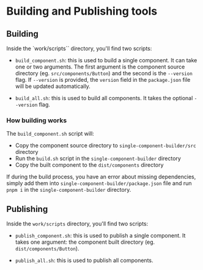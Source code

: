 # Building and Publishing tools

## Building

Inside the `work/scripts`` directory, you'll find two scripts:

- `build_component.sh`:  this is used to build a single component. It can take one or two arguments. The first argument is the component source directory (eg. `src/components/Button`) and the second is the `--version` flag. If `--version` is provided, the `version` field in the `package.json` file will be updated automatically.

- `build_all.sh`: this is used to build all components. It takes the optional `--version` flag.

### How building works

The `build_component.sh` script will:

- Copy the component source directory to `single-component-builder/src` directory
- Run the `build.sh` script in the `single-component-builder` directory
- Copy the built component to the `dist/components` directory

If during the build process, you have an error about missing dependencies, simply add them into `single-component-builder/package.json` file and run `pnpm i` in the `single-component-builder` directory.


## Publishing

Inside the `work/scripts` directory, you'll find two scripts:

- `publish_component.sh`: this is used to publish a single component. It takes one argument: the component built directory (eg. `dist/components/Button`).

- `publish_all.sh`: this is used to publish all components.
